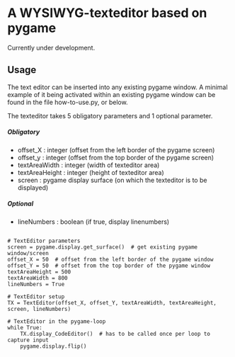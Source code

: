 # A WYSIWYG-texteditor based on pygame

Currently under development. 

## Usage

The text editor can be inserted into any existing pygame window. 
A minimal example of it being activated within an existing pygame window can be found in the file how-to-use.py, or below.

The texteditor takes 5 obligatory parameters and 1 optional parameter.

##### Obligatory
- offset_X : integer (offset from the left border of the pygame screen)
- offset_y : integer (offset from the top border of the pygame screen)
- textAreaWidth : integer (width of texteditor area)
- textAreaHeight : integer (height of texteditor area)
- screen : pygame display surface (on which the texteditor is to be displayed)

##### Optional
- lineNumbers : boolean (if true, display linenumbers)

```

# TextEditor parameters
screen = pygame.display.get_surface()  # get existing pygame window/screen
offset_X = 50  # offset from the left border of the pygame window
offset_Y = 50  # offset from the top border of the pygame window
textAreaHeight = 500
textAreaWidth = 800
lineNumbers = True

# TextEditor setup
TX = TextEditor(offset_X, offset_Y, textAreaWidth, textAreaHeight, screen, lineNumbers)

# TextEditor in the pygame-loop
while True:
    TX.display_CodeEditor()  # has to be called once per loop to capture input
    pygame.display.flip()

```
